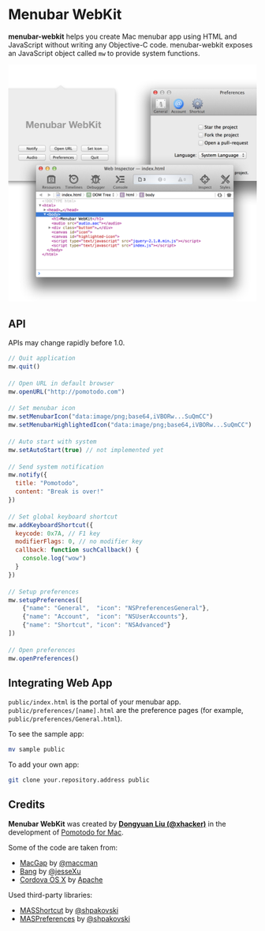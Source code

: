 # Menubar WebKit

**menubar-webkit** helps you create Mac menubar app using HTML and JavaScript without writing any Objective-C code. menubar-webkit exposes an JavaScript object called ``mw`` to provide system functions.

<img alt="Screenshot" width="907" src="Assets/screenshot.png">

## API

APIs may change rapidly before 1.0.

```JavaScript
// Quit application
mw.quit()

// Open URL in default browser
mw.openURL("http://pomotodo.com")

// Set menubar icon
mw.setMenubarIcon("data:image/png;base64,iVBORw...SuQmCC")
mw.setMenubarHighlightedIcon("data:image/png;base64,iVBORw...SuQmCC")

// Auto start with system
mw.setAutoStart(true) // not implemented yet

// Send system notification
mw.notify({
  title: "Pomotodo",
  content: "Break is over!"
})

// Set global keyboard shortcut
mw.addKeyboardShortcut({
  keycode: 0x7A, // F1 key
  modifierFlags: 0, // no modifier key
  callback: function suchCallback() {
    console.log("wow")
  }
})

// Setup preferences
mw.setupPreferences([
    {"name": "General",  "icon": "NSPreferencesGeneral"},
    {"name": "Account",  "icon": "NSUserAccounts"},
    {"name": "Shortcut", "icon": "NSAdvanced"}
])

// Open preferences
mw.openPreferences()
```

## Integrating Web App

``public/index.html`` is the portal of your menubar app. ``public/preferences/[name].html`` are the preference pages (for example, ``public/preferences/General.html``).

To see the sample app:

```bash
mv sample public
```

To add your own app:

```bash
git clone your.repository.address public
```

## Credits

**Menubar WebKit** was created by **[Dongyuan Liu (@xhacker)](https://github.com/xhacker)** in the development of [Pomotodo for Mac](http://pomotodo.com).

Some of the code are taken from:

* [MacGap](https://github.com/maccman/macgap) by [@maccman](https://github.com/maccman)
* [Bang](https://github.com/jesseXu/Bang) by [@jesseXu](https://github.com/jesseXu)
* [Cordova OS X](https://github.com/apache/cordova-osx) by [Apache](http://www.apache.org)

Used third-party libraries:

* [MASShortcut](https://github.com/shpakovski/MASShortcut) by [@shpakovski](https://github.com/shpakovski)
* [MASPreferences](https://github.com/shpakovski/MASPreferences) by [@shpakovski](https://github.com/shpakovski)
